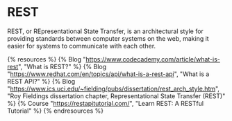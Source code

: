 # REST

REST, or REpresentational State Transfer, is an architectural style for providing standards between computer systems on the web, making it easier for systems to communicate with each other. 

{% resources %}
  {% Blog "https://www.codecademy.com/article/what-is-rest", "What is REST?" %}
  {% Blog "https://www.redhat.com/en/topics/api/what-is-a-rest-api", "What is a REST API?" %}
  {% Blog "https://www.ics.uci.edu/~fielding/pubs/dissertation/rest_arch_style.htm", "Roy Fieldings dissertation chapter, Representational State Transfer (REST)" %}
  {% Course "https://restapitutorial.com/", "Learn REST: A RESTful Tutorial" %}
{% endresources %}
